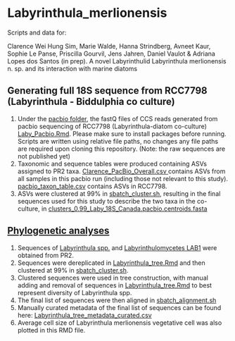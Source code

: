 # Labyrinthula_merlionensis

Scripts and data for:  

Clarence Wei Hung Sim, Marie Walde, Hanna Strindberg, Avneet Kaur, Sophie Le Panse, Priscilla Gourvil, Jens Jahren, Daniel Vaulot & Adriana Lopes dos Santos (in prep). A novel Labyrinthulid Labyrinthula merlionensis n. sp. and its interaction with marine diatoms

## Generating full 18S sequence from RCC7798 (Labyrinthula - Biddulphia co culture)
1. Under the [pacbio folder](https://github.com/clarencesimple/SIM_Labyrinthula_merlionensis/blob/main/pacbio/), the fastQ files of CCS reads generated from pacbio sequencing of RCC7798 (Labyrinthula-diatom co-culture) [Laby_Pacbio.Rmd](https://github.com/clarencesimple/SIM_Labyrinthula_merlionensis/blob/main/pacbio/Laby_Pacbio.Rmd). Please make sure to install packages before running. Scripts are written using relative file paths, no changes any file paths are required upon cloning this repository. (Note: the raw sequences are not published yet)
2. Taxonomic and sequence tables were produced containing ASVs assigned to PR2 taxa. [Clarence_PacBio_Overall.csv ](https://github.com/clarencesimple/SIM_Labyrinthula_merlionensis/blob/main/pacbio/Clarence_PacBio_Overall.csv) contains ASVs from all samples in this pacbio run (including those not relevant to this study). [pacbio_taxon_table.csv](https://github.com/clarencesimple/SIM_Labyrinthula_merlionensis/blob/main/pacbio/pacbio_taxon_table.csv) contains ASVs in RCC7798.
3. ASVs were clustered at 99% in [sbatch_cluster.sh](https://github.com/clarencesimple/SIM_Labyrinthula_merlionensis/blob/main/pacbio/sbatch_cluster.sh), resulting in the final sequences used for this study to describe the two taxa in the co-culture, in  [clusters_0.99_Laby_18S_Canada.pacbio.centroids.fasta](https://github.com/clarencesimple/SIM_Labyrinthula_merlionensis/blob/main/pacbio/clusters_0.99_Laby_18S_Canada.pacbio.centroids.fasta)


## [Phylogenetic analyses](https://github.com/clarencesimple/SIM_Labyrinthula_merlionensis/blob/main/phylogenetic_tree_18S/)

1. Sequences of [Labyrinthula spp.](https://github.com/clarencesimple/SIM_Labyrinthula_merlionensis/blob/main/phylogenetic_tree_18S/PR2_Labyrinthula) and [Labyrinthulomycetes LAB1](https://github.com/clarencesimple/SIM_Labyrinthula_merlionensis/blob/main/phylogenetic_tree_18S/PR2_Labyrinthulomycetes_LAB1) were obtained from PR2.
2. Sequences were dereplicated in [Labyrinthula_tree.Rmd](https://github.com/clarencesimple/SIM_Labyrinthula_merlionensis/blob/main/phylogenetic_tree_18S/Labyrinthula_tree.Rmd) and then clustered at 99% in [sbatch_cluster.sh](https://github.com/clarencesimple/SIM_Labyrinthula_merlionensis/blob/main/phylogenetic_tree_18S/sbatch_cluster.sh).
3. Clustered sequences were used in tree construction, with manual adding and removal of sequences in [Labyrinthula_tree.Rmd](https://github.com/clarencesimple/SIM_Labyrinthula_merlionensis/blob/main/phylogenetic_tree_18S/Labyrinthula_tree.Rmd) to best represent diversity of Labyrinthula spp.
4. The final list of sequences were then aligned in [sbatch_alignment.sh](https://github.com/clarencesimple/SIM_Labyrinthula_merlionensis/blob/main/phylogenetic_tree_18S/sbatch_alignment.sh)
5. Manually curated metadata of the final list of sequences can be found here: [Labyrinthula_tree_metadata_curated.csv](https://github.com/clarencesimple/SIM_Labyrinthula_merlionensis/blob/main/phylogenetic_tree_18S/Labyrinthula_tree_metadata_curated.csv)
6. Average cell size of Labyrinthula merlionensis vegetative cell was also plotted in this RMD file.
